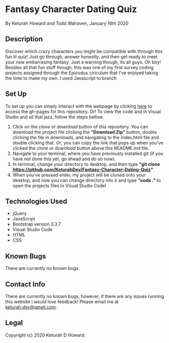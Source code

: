 # Fantasy Character Dating Quiz
By Keturah Howard and Todd Walraven, January 16th 2020

## Description
  Discover which crazy characters you might be compatible with through this fun lil quiz! Just go through, answer honestly, and then get ready to meet your new embarrasing fantasy. Just a warning though, its all guys. Oh boy! Besides all that fun stuff though, this was one of my first survey coding projects assigned through the Epicodus ciriculum that I've enjoyed taking the time to make my own. I used Javascript to branch 


## Set Up 
  To set up you can simply interact with the webpage by clicking [here](https://keturahdev.github.io/Fantasy-Character-Dating-Quiz//) to access the gh-pages for this repository. Or! To view the code and in Visual Studio and all that jazz, follow the steps bellow. 
  1. Click on the *clone or download* button of this repository. You can download the project file clicking the **"Download Zip"** button, double clicking the file in downloads, and navigating to the index.html file and double clicking that. *Or*, you can copy the link that pops up when you've clicked the *clone or download* button above this README.md file.
  2. Navigate to your terminal, where you have previously installed git (if you have not done this yet, go ahead and do so now).
  3. In terminal, change your directory to desktop, and then type **"git clone https://github.com/KeturahDev/Fantasy-Character-Dating-Quiz"**.
  4. When you've pressed enter, my project will be cloned onto your desktop, and now you can change directory into it and type **"code ."** to open the projects files in Visual Studio Code!

## Technologies Used
* jQuery
* JavaScript
* Bootstrap version 3.3.7
* Visual Studio Code
* HTML
* CSS

## Known Bugs
There are currently no known bugs.

## Contact Info 
There are currently no known bugs, however, if there are any issues running this website I would love feedback! Please email me at keturah.dev@gmail.com.

## Legal

Copyright (c) 2020 Keturah D Howard.